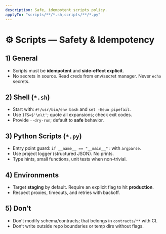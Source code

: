 ```yaml
---
description: Safe, idempotent scripts policy.
applyTo: "scripts/**/*.sh,scripts/**/*.py"
---
```

# ⚙️ Scripts — Safety & Idempotency

## 1) General
- Scripts must be **idempotent** and **side-effect explicit**.
- No secrets in source. Read creds from env/secret manager. Never `echo` secrets.

## 2) Shell (`*.sh`)
- Start with: `#!/usr/bin/env bash` and `set -Eeuo pipefail`.
- Use `IFS=$'\n\t'`; quote all expansions; check exit codes.
- Provide `--dry-run`; default to **safe** behavior.

## 3) Python Scripts (`*.py`)
- Entry point guard: `if __name__ == "__main__":` with `argparse`.
- Use project logger (structured JSON). No prints.
- Type hints, small functions, unit tests when non-trivial.

## 4) Environments
- Target **staging** by default. Require an explicit flag to hit **production**.
- Respect proxies, timeouts, and retries with backoff.

## 5) Don’t
- Don’t modify schema/contracts; that belongs in `contracts/**` with CI.
- Don’t write outside repo boundaries or temp dirs without flags.
